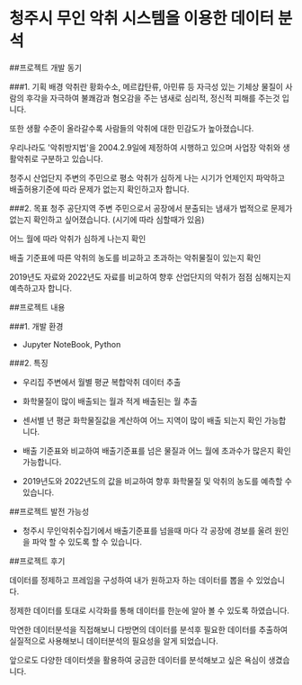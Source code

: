 # 청주시 무인 악취 시스템을 이용한 데이터 분석

##프로젝트 개발 동기

###1. 기획 배경
악취란 황화수소, 메르캅탄류, 아민류 등 자극성 있는 기체상 물질이 사람의 후각을 자극하여 불쾌감과 혐오감을 주는 냄새로 심리적, 정신적 피해를 주는것 입니다.

또한 생활 수준이 올라갈수록 사람들의 악취에 대한 민감도가 높아졌습니다.

우리나라도 '악취방지법'을 2004.2.9일에 제정하여 시행하고 있으며 사업장 악취와 생활악취로 구분하고 있습니다.

청주시 산업단지 주변의 주민으로 평소 악취가 심하게 나는 시기가 언제인지 파악하고 배출허용기준에 따라 문제가 없는지 확인하고자 합니다.


###2. 목표
청주 공단지역 주변 주민으로서 공장에서 분출되는 냄새가 법적으로 문제가 없는지 확인하고 싶어졌습니다. (시기에 따라 심할때가 있음)

어느 월에 따라 악취가 심하게 나는지 확인

배출 기준표에 따른 악취의 농도를 비교하고 초과하는 악취물질이 있는지 확인

2019년도 자료와 2022년도 자료를 비교하여 향후 산업단지의 악취가 점점 심해지는지 예측하고자 합니다.



##프로젝트 내용

###1. 개발 환경
- Jupyter NoteBook, Python

###2. 특징
- 우리집 주변에서 월별 평균 복합악취 데이터 추출

- 화학물질이 많이 배출되는 월과 적게 배출된는 월 추출

- 센서별 년 평균 화학물질값을 계산하여 어느 지역이 많이 배출 되는지 확인 가능합니다.

- 배출 기준표와 비교하여 배출기준표를 넘은 물질과 어느 월에 초과수가 많은지 확인 가능합니다.

- 2019년도와 2022년도의 값을 비교하여 향후 화학물질 및 악취의 농도를 예측할 수 있습니다.



##프로젝트 발전 가능성


- 청주시 무인악취수집기에서 배출기준표를 넘을때 마다 각 공장에 경보를 울려 원인을 파악 할 수 있도록 할 수 있습니다.



##프로젝트 후기


데이터를 정제하고 프레임을 구성하여 내가 원하고자 하는 데이터를 뽑을 수 있었습니다.

정제한 데이터를 토대로 시각화를 통해 데이터를 한눈에 알아 볼 수 있도록 하였습니다.

막연한 데이터분석을 직접해보니 다방면의 데이터를 분석후 필요한 데이터를 추출하여 실질적으로 사용해보니 데이터분석의 필요성을 알게 되었습니다.

앞으로도 다양한 데이터셋을 활용하여 궁금한 데이터를 분석해보고 싶은 욕심이 생겼습니다.

